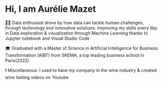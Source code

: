 # Hi, I am Aurélie Mazet

🕵️‍♀️ Data enthusiast drove by how data can tackle human challenges, through technology and innovative solutions.
Improving my skills every day in Data exploration & visualization through Machine Learning thanks to Jupyter notebook and Visual Studio Code

🎓 Graduated with a Master of Science in Artificial Intelligence for Business Transformation (AIBT) from SKEMA, a top leading business school in Paris(2022)

❗ Miscellaneous: I used to have my company in the wine industry & created wine tasting videos on Youtube 

